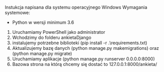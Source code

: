 Instukcja napisana dla systemu operacyjnego Windows
Wymagania systemowe:
- Python w wersji minimum 3.6

1. Uruchamiamy PowerShell jako administrator
1. Wchodzimy do folderu ankietaDjango
2. instalujemy potrzebne biblioteki (pip install -r .\requirements.txt)
3. Aktualizujemy bazę danych (python manage.py makemigrations) oraz (python manage.py migrate)
4. Uruchamiamy aplikacje (python manage.py runserver 0.0.0.0:8000)
5. Bazowa strona na którą chcemy się dostać to 127.0.0.1:8000/ankieta/
